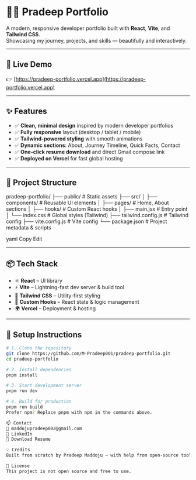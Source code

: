 # 🧑‍💻 Pradeep Portfolio

A modern, responsive developer portfolio built with **React**, **Vite**, and **Tailwind CSS**.  
Showcasing my journey, projects, and skills — beautifully and interactively.

---

## 🚀 Live Demo

👉 [https://pradeep-portfolio.vercel.app](https://pradeep-portfolio.vercel.app)

---

## ✨ Features

- ✅ **Clean, minimal design** inspired by modern developer portfolios
- ✅ **Fully responsive** layout (desktop / tablet / mobile)
- ✅ **Tailwind-powered styling** with smooth animations
- ✅ **Dynamic sections**: About, Journey Timeline, Quick Facts, Contact
- ✅ **One-click resume download** and direct Gmail compose link
- ✅ **Deployed on Vercel** for fast global hosting

---

## 📁 Project Structure

pradeep-portfolio/
├── public/ # Static assets
├── src/
│ ├── components/ # Reusable UI elements
│ ├── pages/ # Home, About sections
│ ├── hooks/ # Custom React hooks
│ ├── main.jsx # Entry point
│ └── index.css # Global styles (Tailwind)
├── tailwind.config.js # Tailwind config
├── vite.config.js # Vite config
└── package.json # Project metadata & scripts

yaml
Copy
Edit

---

## 📦 Tech Stack

- ⚛️ **React** – UI library
- ⚡ **Vite** – Lightning-fast dev server & build tool
- 🎨 **Tailwind CSS** – Utility-first styling
- 🧠 **Custom Hooks** – React state & logic management
- 🌍 **Vercel** – Deployment & hosting

---

## 🔧 Setup Instructions

```bash
# 1. Clone the repository
git clone https://github.com/M-Pradeep001/pradeep-portfolio.git
cd pradeep-portfolio

# 2. Install dependencies
pnpm install

# 3. Start development server
pnpm run dev

# 4. Build for production
pnpm run build
Prefer npm? Replace pnpm with npm in the commands above.

📫 Contact
📧 maddojupradeep002@gmail.com
🔗 LinkedIn
📄 Download Resume

💡 Credits
Built from scratch by Pradeep Maddoju — with help from open-source tools, community tutorials, and late-night debugging 🚀

📝 License
This project is not open source and free to use.

